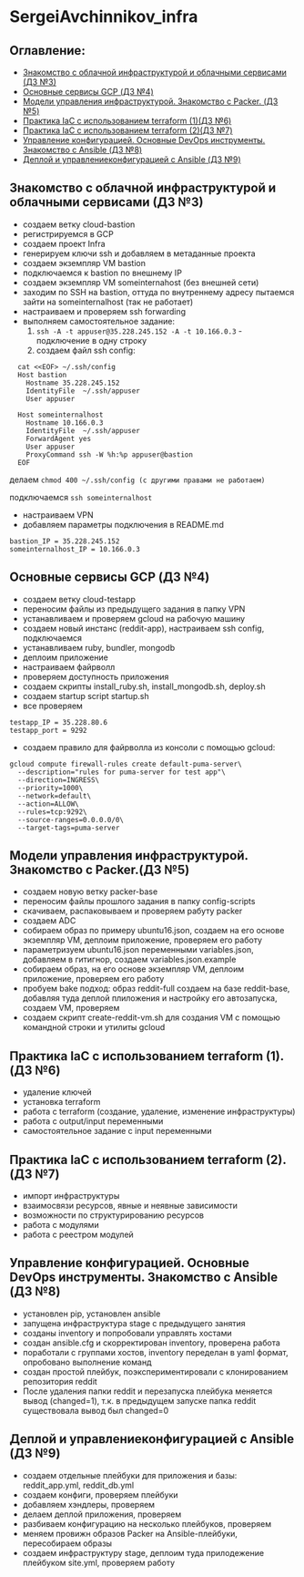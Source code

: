 # SergeiAvchinnikov_infra
## **Оглавление:**
- [Знакомство с облачной инфраструктурой и облачными сервисами (ДЗ №3)](#ДЗ3)
- [Основные сервисы GCP (ДЗ №4)](#ДЗ4)
- [Модели управления инфраструктурой. Знакомство с Packer. (ДЗ №5)](#ДЗ5)
- [Практика IaC с использованием terraform (1)(ДЗ №6)](#ДЗ6)
- [Практика IaC с использованием terraform (2)(ДЗ №7)](#ДЗ7)
- [Управление конфигурацией. Основные DevOps инструменты. Знакомство с Ansible (ДЗ №8)](#ДЗ8)
- [Деплой и управлениеконфигурацией с Ansible (ДЗ №9)](#ДЗ9)

## <a name="ДЗ3"></a>Знакомство с облачной инфраструктурой и облачными сервисами (ДЗ №3)
+ создаем ветку cloud-bastion
+ регистрируемся в GCP
+ создаем проект Infra
+ генерируем ключи ssh и добавляем в метаданные проекта
+ создаем экземпляр VM bastion
+ подключаемся к bastion по внешнему IP
+ создаем экземпляр VM someinternahost (без внешней сети)
+ заходим по SSH на bastion, оттуда по внутреннему адресу пытаемся зайти на someinternalhost (так не работает)
+ настраиваем и проверяем ssh forwarding
+ выполняем самостоятельное задание:
  1. `ssh -A -t appuser@35.228.245.152 -A -t 10.166.0.3` - подключение в одну строку
  2.  создаем файл ssh config:
``` 
  cat <<EOF> ~/.ssh/config
  Host bastion
    Hostname 35.228.245.152
    IdentityFile  ~/.ssh/appuser
    User appuser
  
  Host someinternalhost
    Hostname 10.166.0.3
    IdentityFile  ~/.ssh/appuser
    ForwardAgent yes
    User appuser
    ProxyCommand ssh -W %h:%p appuser@bastion
  EOF
```
делаем `chmod 400 ~/.ssh/config (с другими правами не работаем)`

подключаемся `ssh someinternalhost`

+ настраиваем VPN
+ добавляем параметры подключения в README.md

```
bastion_IP = 35.228.245.152
someinternalhost_IP = 10.166.0.3
```
## <a name="ДЗ4"></a>Основные сервисы GCP (ДЗ №4)
+ создаем ветку cloud-testapp
+ переносим файлы из предыдущего задания в папку VPN
+ устанавливаем и проверяем gcloud на рабочую машину
+ создаем новый инстанс (reddit-app), настраиваем ssh config, подключаемся
+ устанавливаем ruby, bundler, mongodb
+ деплоим приложение
+ настраиваем файрволл
+ проверяем доступность приложения
+ создаем скрипты install_ruby.sh, install_mongodb.sh, deploy.sh
+ сoздаем startup script startup.sh
+ все проверяем

```
testapp_IP = 35.228.80.6
testapp_port = 9292
```

+ создаем правило для файрволла из консоли с помощью gcloud:
```
gcloud compute firewall-rules create default-puma-server\
  --description="rules for puma-server for test app"\
  --direction=INGRESS\
  --priority=1000\
  --network=default\
  --action=ALLOW\
  --rules=tcp:9292\
  --source-ranges=0.0.0.0/0\
  --target-tags=puma-server
```

## <a name="ДЗ5"></a> Модели управления инфраструктурой. Знакомство с Packer.(ДЗ №5)
+ создаем новую ветку packer-base
+ переносим файлы прошлого задания в папку config-scripts
+ скачиваем, распаковываем и проверяем рабуту packer
+ создаем ADC
+ собираем образ по примеру ubuntu16.json, создаем на его основе экземпляр VM, деплоим приложение, проверяем его работу
+ параметризуем ubuntu16.json переменными variables.json, добавляем в гитигнор, создаем variables.json.example
+ собираем образ, на его основе экземпляр VM, деплоим приложение, проверяем его работу
+ пробуем bake подход: образ reddit-full создаем на базе reddit-base, добавляя туда деплой плиложения и настройку его автозапуска, создаем VM, проверяем
+ создаем скрипт create-reddit-vm.sh для создания VM с помощью командной строки
и утилиты gcloud

## <a name="ДЗ6"></a> Практика IaC c использованием terraform (1).(ДЗ №6)
+ удаление ключей
+ установка terraform
+ работа с terraform (создание, удаление, изменение инфраструктуры)
+ работа с output/input переменными
+ самостоятельное задание с input переменными 

## <a name="ДЗ7"></a> Практика IaC c использованием terraform (2).(ДЗ №7)
+ импорт инфраструктуры
+ взаимосвязи ресурсов, явные и неявные зависимости
+ возможности по структурированию ресурсов
+ работа с модулями
+ работа с реестром модулей

## <a name="ДЗ8"></a> Управление конфигурацией. Основные DevOps инструменты. Знакомство с Ansible (ДЗ №8)
+ установлен pip, установлен ansible
+ запущена инфраструктура stage с предыдущего занятия
+ созданы inventory и попробовали управлять хостами
+ создан ansible.cfg и скорректирован inventory, проверена работа
+ поработали с группами хостов, inventory переделан в yaml формат, опробовано выполнение команд
+ создан простой плейбук, поэкспериментировали с клонированием репозитория reddit
+ После удаления папки reddit и перезапуска плейбука меняется вывод (changed=1), т.к. в предыдущем запуске папка reddit существовала вывод был changed=0

## <a name="ДЗ9"></a> Деплой и управлениеконфигурацией с Ansible (ДЗ №9)
+ создаем отдельные плейбуки для приложения и базы: reddit_app.yml, reddit_db.yml
+ создаем конфиги, проверяем плейбуки
+ добавляем хэндлеры, проверяем
+ делаем деплой приложения, проверяем
+ разбиваем конфигурацию на несколько плейбуков, проверяем
+ меняем провижн образов Packer на Ansible-плейбуки, пересобираем образы
+ создаем инфраструктуру stage, деплоим туда прилодежение плейбуком site.yml, проверяем работу

